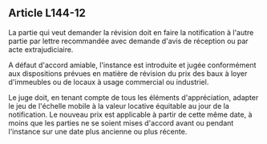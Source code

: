 Article L144-12
----
La partie qui veut demander la révision doit en faire la notification à l'autre
partie par lettre recommandée avec demande d'avis de réception ou par acte
extrajudiciaire.

A défaut d'accord amiable, l'instance est introduite et jugée conformément aux
dispositions prévues en matière de révision du prix des baux à loyer d'immeubles
ou de locaux à usage commercial ou industriel.

Le juge doit, en tenant compte de tous les éléments d'appréciation, adapter le
jeu de l'échelle mobile à la valeur locative équitable au jour de la
notification. Le nouveau prix est applicable à partir de cette même date, à
moins que les parties ne se soient mises d'accord avant ou pendant l'instance
sur une date plus ancienne ou plus récente.

